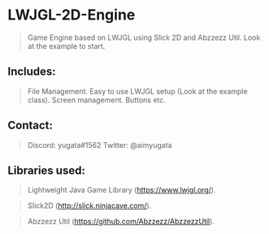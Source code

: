 # LWJGL-2D-Engine


> Game Engine based on LWJGL using Slick 2D and Abzzezz Util.
> Look at the example to start.

## Includes:
> File Management.
> Easy to use LWJGL setup (Look at the example class).
> Screen management.
> Buttons etc.

## Contact:

> Discord: yugata#1562 
> Twitter: @aimyugata

## Libraries used: 
> Lightweight Java Game Library (https://www.lwjgl.org/).

> Slick2D (http://slick.ninjacave.com/).

> Abzzezz Util (https://github.com/Abzzezz/AbzzezzUtil).




